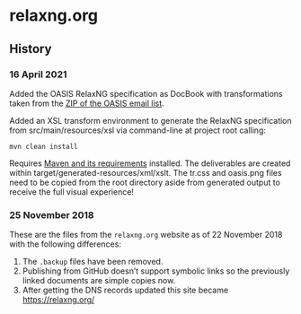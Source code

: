 # relaxng.org

## History

### 16 April 2021

Added the OASIS RelaxNG specification as DocBook with transformations taken from the [ZIP of the OASIS email list](https://lists.oasis-open.org/archives/relax-ng/200112/msg00002.html. ).

Added an XSL transform environment to generate the RelaxNG specification from src/main/resources/xsl via command-line at project root calling:

    mvn clean install

Requires [Maven and its requirements](https://maven.apache.org/download.cgi) installed.
The deliverables are created within target/generated-resources/xml/xslt.
The tr.css and oasis.png files need to be copied from the root directory aside from generated output to receive the full visual experience!

### 25 November 2018

These are the files from the `relaxng.org` website as of
22 November 2018 with the following differences:

1. The `.backup` files have been removed.
2. Publishing from GitHub doesn’t support symbolic links so
   the previously linked documents are simple copies now.
3. After getting the DNS records updated this site became https://relaxng.org/

